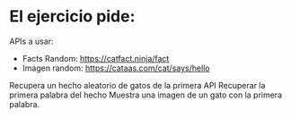 # El ejercicio pide: 

APIs a usar:

- Facts Random: https://catfact.ninja/fact
- Imagen random: https://cataas.com/cat/says/hello

Recupera un hecho aleatorio de gatos de la primera API
Recuperar la primera palabra del hecho 
Muestra una imagen de un gato con la primera palabra.